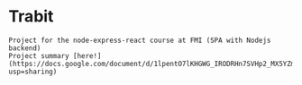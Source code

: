 # Trabit
    Project for the node-express-react course at FMI (SPA with Nodejs backend) 
    Project summary [here!](https://docs.google.com/document/d/1lpentO7lKHGWG_IRODRHn7SVHp2_MX5YZmqHE0ZRwBI/edit?usp=sharing)
